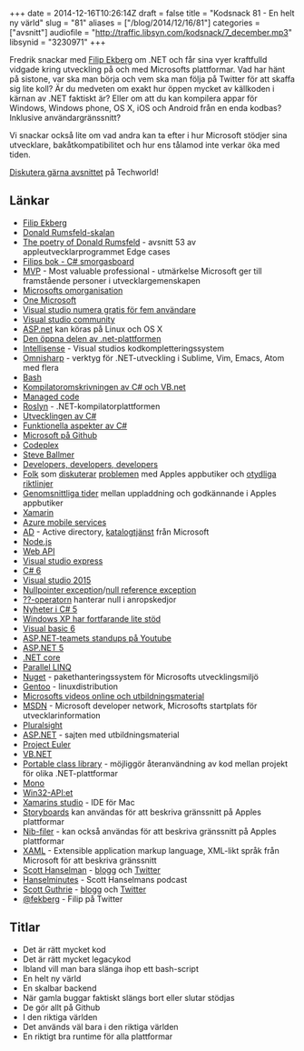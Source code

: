 +++
date = 2014-12-16T10:26:14Z
draft = false
title = "Kodsnack 81 - En helt ny värld"
slug = "81"
aliases = ["/blog/2014/12/16/81"]
categories = ["avsnitt"]
audiofile = "http://traffic.libsyn.com/kodsnack/7_december.mp3"
libsynid = "3230971"
+++

Fredrik snackar med [Filip Ekberg](http://blog.filipekberg.se) om .NET och får sina vyer kraftfulld vidgade kring utveckling på och med Microsofts plattformar. Vad har hänt på sistone, var ska man börja och vem ska man följa på Twitter för att skaffa sig lite koll? Är du medveten om exakt hur öppen mycket av källkoden i kärnan av .NET faktiskt är? Eller om att du kan kompilera appar för Windows, Windows phone, OS X, iOS och Android från en enda kodbas? Inklusive användargränssnitt?

Vi snackar också lite om vad andra kan ta efter i hur Microsoft stödjer sina utvecklare, bakåtkompatibilitet och hur ens tålamod inte verkar öka med tiden.

[Diskutera gärna avsnittet](http://techworld.idg.se/2.2524/1.601386/) på Techworld!

## Länkar ##
* [Filip Ekberg](http://blog.filipekberg.se)
* [Donald Rumsfeld-skalan](http://en.wikiquote.org/wiki/Donald_Rumsfeld)
* [The poetry of Donald Rumsfeld](http://edgecasesshow.com/053-the-poetry-of-donald-rumsfeld.html) - avsnitt 53 av appleutvecklarprogrammet Edge cases
* [Filips bok - C# smorgasboard](http://blog.filipekberg.se/my-book/)
* [MVP](http://mvp.microsoft.com/en-us/overview.aspx) - Most valuable professional - utmärkelse Microsoft ger till framstående personer i utvecklargemenskapen
* [Microsofts omorganisation](http://www.theverge.com/2013/7/11/4486730/microsoft-reorganization-2013-ballmer-one-microsoft)
* [One Microsoft](http://news.microsoft.com/2013/07/11/one-microsoft-company-realigns-to-enable-innovation-at-greater-speed-efficiency/)
* [Visual studio numera gratis för fem användare](http://www.visualstudio.com/en-us/visual-studio-online-pricing-vs.aspx)
* [Visual studio community](http://www.visualstudio.com/sv-se/products/visual-studio-community-vs)
* [ASP.net](https://github.com/aspnet/home) kan köras på Linux och OS X
* [Den öppna delen av .net-plattformen](http://blogs.msdn.com/b/dotnet/archive/2014/11/12/net-core-is-open-source.aspx)
* [Intellisense](http://en.wikipedia.org/wiki/Intelligent_code_completion) - Visual studios kodkompletteringssystem
* [Omnisharp](http://www.omnisharp.net) - verktyg för .NET-utveckling i Sublime, Vim, Emacs, Atom med flera
* [Bash](http://en.wikipedia.org/wiki/Bash_%28Unix_shell%29)
* [Kompilatoromskrivningen av C# och VB.net](http://neildanson.wordpress.com/2012/12/24/the-roslyn-incident/)
* [Managed code](http://en.wikipedia.org/wiki/Managed_code)
* [Roslyn](https://roslyn.codeplex.com/SourceControl/latest) - .NET-kompilatorplattformen
* [Utvecklingen av C#](http://www.kunal-chowdhury.com/2012/07/evolution-of-c-10-50-what-are-new.html)
* [Funktionella aspekter av C#](http://www.codeproject.com/Articles/375166/Functional-programming-in-Csharp)
* [Microsoft på Github](https://github.com/Microsoft)
* [Codeplex](http://www.codeplex.com)
* [Steve Ballmer](http://en.wikipedia.org/wiki/Steve_Ballmer)
* [Developers, developers, developers](https://www.youtube.com/watch?v=8To-6VIJZRE)
* [Folk](http://www.macstories.net/ios/goodbye-drafts-widget-for-now/) som [diskuterar](http://oleb.net/blog/2014/12/apple-out-of-touch/) [problemen](http://www.joecieplinski.com/blog/2014/12/09/regarding-the-latest-app-store-rejections/) med Apples appbutiker och [otydliga](http://www.marco.org/2014/12/09/get-the-word-out) [riktlinjer](http://www.panic.com/blog/transmit-ios-1-1-1/)
* [Genomsnittliga tider](http://appreviewtimes.com) mellan uppladdning och godkännande i Apples appbutiker
* [Xamarin](https://xamarin.com)
* [Azure mobile services](http://azure.microsoft.com/en-us/services/mobile-services/)
* [AD](http://en.wikipedia.org/wiki/Active_Directory) - Active directory, [katalogtjänst](http://en.wikipedia.org/wiki/Directory_service) från Microsoft
* [Node.js](http://nodejs.org)
* [Web API](http://www.asp.net/web-api)
* [Visual studio express](http://www.visualstudio.com/en-us/products/visual-studio-express-vs.aspx)
* [C# 6](http://channel9.msdn.com/Events/Visual-Studio/Connect-event-2014/116)
* [Visual studio 2015](http://www.visualstudio.com/en-us/downloads/visual-studio-2015-downloads-vs.aspx)
* [Nullpointer exception](http://www.cs.man.ac.uk/~johns/npe.html)/[null reference exception](http://stackoverflow.com/questions/4660142/what-is-a-nullreferenceexception-and-how-do-i-fix-it)
* [??-operatorn](http://msdn.microsoft.com/en-us/library/ms173224.aspx) hanterar null i anropskedjor
* [Nyheter i C# 5](http://blogs.msdn.com/b/mvpawardprogram/archive/2012/03/26/introduction-of-new-features-in-c-5-0.aspx)
* [Windows XP har fortfarande lite stöd](http://www.forbes.com/sites/gordonkelly/2014/05/27/simple-hack-gives-windows-xp-users-5-more-years-of-support/)
* [Visual basic 6](http://msdn.microsoft.com/en-us/vstudio/ms788229.aspx)
* [ASP.NET-teamets standups på Youtube](https://www.youtube.com/results?search_query=asp.net+community+standup)
* [ASP.NET 5](http://www.asp.net/vnext/overview/aspnet-vnext/aspnet-5-overview)
* [.NET core](http://blogs.msdn.com/b/dotnet/archive/2014/12/04/introducing-net-core.aspx)
* [Parallel LINQ](http://en.wikipedia.org/wiki/Parallel_Extensions#PLINQ)
* [Nuget](http://en.wikipedia.org/wiki/NuGet) - pakethanteringssystem för Microsofts utvecklingsmiljö
* [Gentoo](http://en.wikipedia.org/wiki/Gentoo_Linux) - linuxdistribution
* [Microsofts videos online och utbildningsmaterial](http://www.microsoftvirtualacademy.com/)
* [MSDN](http://msdn.microsoft.com) - Microsoft developer network, Microsofts startplats för utvecklarinformation
* [Pluralsight](http://www.pluralsight.com)
* [ASP.NET](http://www.asp.net/get-started) - sajten med utbildningsmaterial
* [Project Euler](https://projecteuler.net)
* [VB.NET](http://en.wikipedia.org/wiki/Visual_Basic_.NET)
* [Portable class library](http://msdn.microsoft.com/en-us/library/vstudio/gg597391.aspx) - möjliggör återanvändning av kod mellan projekt för olika .NET-plattformar
* [Mono](http://en.wikipedia.org/wiki/Mono_%28software%29)
* [Win32-API:et](http://en.wikipedia.org/wiki/Windows_API)
* [Xamarins studio](http://xamarin.com/studio) - IDE för Mac
* [Storyboards](https://developer.apple.com/library/ios/documentation/General/Conceptual/Devpedia-CocoaApp/Storyboard.html) kan användas för att beskriva gränssnitt på Apples plattformar
* [Nib-filer](https://developer.apple.com/library/ios/documentation/General/Conceptual/DevPedia-CocoaCore/NibFile.html) - kan också användas för att beskriva gränssnitt på Apples plattformar
* [XAML](http://msdn.microsoft.com/en-us/library/cc295302.aspx) - Extensible application markup language, XML-likt språk från Microsoft för att beskriva gränssnitt
* [Scott Hanselman](http://www.hanselman.com) - [blogg](http://www.hanselman.com/blog/) och [Twitter](https://twitter.com/shanselman)
* [Hanselminutes](http://hanselminutes.com) - Scott Hanselmans podcast
* [Scott Guthrie](http://en.wikipedia.org/wiki/Scott_Guthrie) - [blogg](http://weblogs.asp.net/scottgu) och [Twitter](https://twitter.com/scottgu)
* [@fekberg](https://twitter.com/fekberg) - Filip på Twitter

## Titlar ##
* Det är rätt mycket kod
* Det är rätt mycket legacykod
* Ibland vill man bara slänga ihop ett bash-script
* En helt ny värld
* En skalbar backend
* När gamla buggar faktiskt slängs bort eller slutar stödjas
* De gör allt på Github
* I den riktiga världen
* Det används väl bara i den riktiga världen
* En riktigt bra runtime för alla plattformar